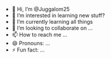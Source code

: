 - 👋 Hi, I’m @Juggalom25
- 👀 I’m interested in learning new stuff?
- 🌱 I’m currently learning all things
- 💞️ I’m looking to collaborate on ...
- 📫 How to reach me ...
- 😄 Pronouns: ...
- ⚡ Fun fact: ...

<!---
Juggalom25/Juggalom25 is a ✨ special ✨ repository because its `README.md` (this file) appears on your GitHub profile.
You can click the Preview link to take a look at your changes.
--->
